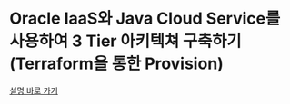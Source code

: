 # Oracle IaaS와 Java Cloud Service를 사용하여 3 Tier 아키텍쳐 구축하기 (Terraform을 통한 Provision)

[설명 바로 가기](https://mee-nam-lee.github.io/cloud/2019/basic-3tier-arch-terraform/)
